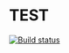 # TEST
[![Build status](https://ci.appveyor.com/api/projects/status/k33mm5skaavsijuq?svg=true)](https://ci.appveyor.com/project/moving1986/ajs-test-heroessort)
